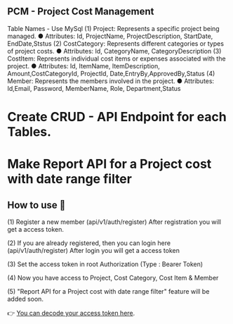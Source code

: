 ## PCM - Project Cost Management

Table Names - Use MySql
(1) Project: Represents a specific project being managed.
	● Attributes: Id, ProjectName, ProjectDescription, StartDate, EndDate,Ststus
(2) CostCategory: Represents different categories or types of project costs.
	● Attributes: Id, CategoryName, CategoryDescription
(3) CostItem: Represents individual cost items or expenses associated with the project.
	● Attributes: Id, ItemName, ItemDescription, Amount,CostCategoryId, ProjectId,
	Date,EntryBy,ApprovedBy,Status
(4) Member: Represents the members involved in the project.
	● Attributes: Id,Email, Password, MemberName, Role, Department,Status

# Create CRUD - API Endpoint for each Tables.
# Make Report API for a Project cost with date range filter

## How to use 🤔

(1) Register a new member (api/v1/auth/register)
	After registration you will get a access token.

(2) If you are already registered, then you can login here (api/v1/auth/register)
    After login  you will get a access token


(3) Set the access token in root Authorization (Type : Bearer Token)

(4) Now you have access to Project, Cost Category, Cost Item & Member

(5) "Report API for a Project cost with date range filter" feature will be added soon.


👉 [You can decode your access token here](https://jwt.io/).

